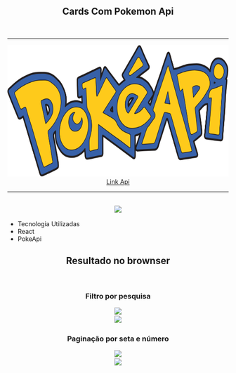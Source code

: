 <div align="center" style="background-color='blue';">
     <h2>Cards Com Pokemon Api</h2>
     <br />
     <hr />
     <img  src="https://raw.githubusercontent.com/PokeAPI/media/master/logo/pokeapi.svg?sanitize=true" height="300"/>
     <br />
     <a href="https://pokeapi.co/"> Link Api </a>
     <hr />
     <br />
     <img src="https://res.cloudinary.com/practicaldev/image/fetch/s--3zWuwYa3--/c_imagga_scale,f_auto,fl_progressive,h_900,q_auto,w_1600/https://dev-to-uploads.s3.amazonaws.com/uploads/articles/pdib9r9rk5j1m7oala1p.png" height="300"/>
     <br />
     <div align="left">
          <ul>
               <li>Tecnologia Utilizadas</li>
               <li>React</li>
               <li>PokeApi</>
          </ul>
     </div>
     <div  align="center">
          <h2>Resultado no brownser</h2>
          <br />
          <h3><p>Filtro por pesquisa</p></h3>
          <img  src="https://github.com/oliveiramiro2/pokeApiNodeReact/tree/main/imgs_readme/pesquisa1.png" height="300"/>
          <br />
          <img  src="https://github.com/oliveiramiro2/pokeApiNodeReact/tree/main/imgs_readme/pesquisa2.png" height="300"/>
          <br />
          <h3><p>Paginação por seta e número</p></h3>
          <img  src="https://github.com/oliveiramiro2/pokeApiNodeReact/tree/main/imgs_readme/paginacao1.png" height="300"/>
          <br />
          <img  src="https://github.com/oliveiramiro2/pokeApiNodeReact/tree/main/imgs_readme/paginacao2.png" height="300"/>
     </div>
</div>
